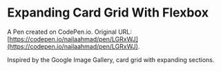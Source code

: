 # Expanding Card Grid With Flexbox

A Pen created on CodePen.io. Original URL: [https://codepen.io/nailaahmad/pen/LGRxWJ](https://codepen.io/nailaahmad/pen/LGRxWJ).

Inspired by the Google Image Gallery, card grid with expanding sections.
